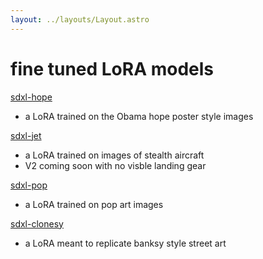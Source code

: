 ```yaml
---
layout: ../layouts/Layout.astro
---
```

<!-- Markdown Preview - https://dillinger.io/ -->

# fine tuned LoRA models



[sdxl-hope](https://replicate.com/hunterkamerman/sdxl-hope)
- a LoRA trained on the Obama hope poster style images

[sdxl-jet](https://replicate.com/hunterkamerman/sdxl-jet)
- a LoRA trained on images of stealth aircraft
-  V2 coming soon with no visble landing gear

[sdxl-pop](https://replicate.com/hunterkamerman/sdxl-pop)
- a LoRA trained on pop art images 

[sdxl-clonesy](https://replicate.com/hunterkamerman/sdxl-clonesy)
- a LoRA meant to replicate banksy style street art

